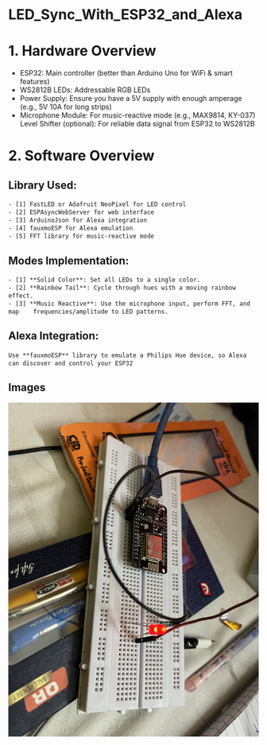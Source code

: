 # LED_Sync_With_ESP32_and_Alexa


# 1. Hardware Overview
 - ESP32: Main controller (better than Arduino Uno for WiFi & smart features)
 - WS2812B LEDs: Addressable RGB LEDs
 - Power Supply: Ensure you have a 5V supply with enough amperage (e.g., 5V 10A for long strips)
 - Microphone Module: For music-reactive mode (e.g., MAX9814, KY-037)
Level Shifter (optional): For reliable data signal from ESP32 to WS2812B


# 2. Software Overview

## Library Used:
    - [1] FastLED or Adafruit NeoPixel for LED control
    - [2] ESPAsyncWebServer for web interface
    - [3] ArduinoJson for Alexa integration
    - [4] fauxmoESP for Alexa emulation
    - [5] FFT library for music-reactive mode

## Modes Implementation:
    - [1] **Solid Color**: Set all LEDs to a single color.
    - [2] **Rainbow Tail**: Cycle through hues with a moving rainbow effect.
    - [3] **Music Reactive**: Use the microphone input, perform FFT, and map    frequencies/amplitude to LED patterns.

## Alexa Integration:
    Use **fauxmoESP** library to emulate a Philips Hue device, so Alexa can discover and control your ESP32


## Images

![Sample Image](Assets/basic_setup.jpg)